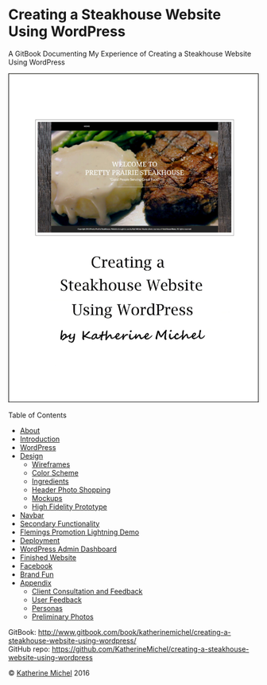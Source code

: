 # Creating a Steakhouse Website Using WordPress

A GitBook Documenting My Experience of Creating a Steakhouse Website Using WordPress

![](cover.jpg)

Table of Contents
* [About](README.md)
* [Introduction](introduction.md)
* [WordPress](wordpress/wordpress.md)
* [Design](design/design.md)
  * [Wireframes](design/wireframes.md)
  * [Color Scheme](design/color-scheme.md)
  * [Ingredients](design/ingredients.md)
  * [Header Photo Shopping](design/header-photo-shopping.md)
  * [Mockups](design/mockups.md)
  * [High Fidelity Prototype](design/high-fidelity-prototype.md)
* [Navbar](design/navbar.md)
* [Secondary Functionality](design/secondary-functionality.md)
* [Flemings Promotion Lightning Demo](design/flemings-promotion-lightning-demo.md)
* [Deployment](deployment.md)
* [WordPress Admin Dashboard](wordpress/wordpress-admin-dashboard.md)
* [Finished Website](finished-website/finished-website.md)
* [Facebook](appendix/facebook.md)
* [Brand Fun](appendix/brand-fun.md)
* [Appendix](appendix/appendix.md)
  * [Client Consultation and Feedback](client-and-users/client-consultation-and-feedback.md)
  * [User Feedback](client-and-users/user-feedback.md)
  * [Personas](appendix/personas.md) 
  * [Preliminary Photos](appendix/preliminary-photos.md)

GitBook: http://www.gitbook.com/book/katherinemichel/creating-a-steakhouse-website-using-wordpress/
<br> 
GitHub repo: https://github.com/KatherineMichel/creating-a-steakhouse-website-using-wordpress

© [Katherine Michel](http://katherinemichel.github.io) 2016


